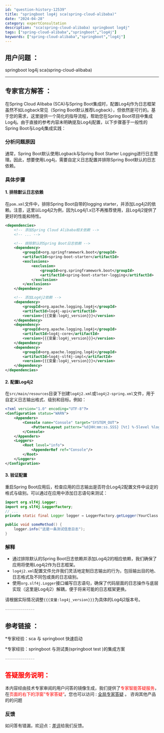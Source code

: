 ```yaml
---
id: "question-history-12539"
title: "springboot log4j sca(spring-cloud-alibaba)"
date: "2024-04-28"
category: expertConsultation
description: "sca(spring-cloud-alibaba) springboot log4j"
tags: ["spring-cloud-alibaba","springboot","log4j"]
keywords: ["spring-cloud-alibaba","springboot","log4j"]
---
```


## 用户问题 ： 
 springboot log4j sca(spring-cloud-alibaba) 

---------------
## 专家官方解答 ：

在Spring Cloud Alibaba (SCA)与Spring Boot集成时，配置Log4j作为日志框架虽然不如Logback常见（Spring Boot默认推荐Logback），但依然是可行的。基于您的需求，这里提供一个简化的指导流程，帮助您在Spring Boot项目中集成Log4j。由于直接的参考内容未明确提及Log4j配置，以下步骤基于一般性的Spring Boot与Log4j集成实践：

### 分析问题原因
通常，Spring Boot默认使用Logback与Spring Boot Starter Logging进行日志管理。因此，想要使用Log4j，需要自定义日志配置并排除Spring Boot默认的日志依赖。

### 具体步骤

#### 1. 排除默认日志依赖
在`pom.xml`文件中，排除Spring Boot自带的logging starter，并添加Log4j2的依赖。注意，这里以Log4j2为例，因为Log4j1.x已不再推荐使用，且Log4j2提供了更好的性能和特性。

```xml
<dependencies>
    <!-- 添加Spring Cloud Alibaba相关依赖 -->
    <!-- ... -->

    <!-- 排除默认的Spring Boot日志依赖 -->
    <dependency>
        <groupId>org.springframework.boot</groupId>
        <artifactId>spring-boot-starter</artifactId>
        <exclusions>
            <exclusion>
                <groupId>org.springframework.boot</groupId>
                <artifactId>spring-boot-starter-logging</artifactId>
            </exclusion>
        </exclusions>
    </dependency>

    <!-- 添加Log4j2依赖 -->
    <dependency>
        <groupId>org.apache.logging.log4j</groupId>
        <artifactId>log4j-api</artifactId>
        <version>{{{变量:log4j_version}}}</version>
    </dependency>
    <dependency>
        <groupId>org.apache.logging.log4j</groupId>
        <artifactId>log4j-core</artifactId>
        <version>{{{变量:log4j_version}}}</version>
    </dependency>
    <dependency>
        <groupId>org.apache.logging.log4j</groupId>
        <artifactId>log4j-slf4j-impl</artifactId>
        <version>{{{变量:log4j_version}}}</version>
    </dependency>
</dependencies>
```

#### 2. 配置Log4j2
在`src/main/resources`目录下创建`log4j2.xml`或`log4j2-spring.xml`文件，用于自定义日志输出格式、级别和目标。例如：

```xml
<?xml version="1.0" encoding="UTF-8"?>
<Configuration status="WARN">
    <Appenders>
        <Console name="Console" target="SYSTEM_OUT">
            <PatternLayout pattern="%d{HH:mm:ss.SSS} [%t] %-5level %logger{36} - %msg%n"/>
        </Console>
    </Appenders>
    <Loggers>
        <Root level="info">
            <AppenderRef ref="Console"/>
        </Root>
    </Loggers>
</Configuration>
```

#### 3. 验证配置
重启Spring Boot应用后，检查应用的日志输出是否符合Log4j2配置文件中设定的格式与级别。可以通过在应用中添加日志语句来测试：

```java
import org.slf4j.Logger;
import org.slf4j.LoggerFactory;
// ...
private static final Logger logger = LoggerFactory.getLogger(YourClass.class);

public void someMethod() {
    logger.info("这是一条测试信息日志");
}
```

### 解释
- 通过排除默认的Spring Boot日志依赖并添加Log4j2的相应依赖，我们确保了应用将使用Log4j2作为日志框架。
- `log4j2.xml`配置文件允许我们灵活地定制日志输出的行为，包括输出目的地、日志格式及不同包或类的日志级别。
- 使用`org.slf4j.Logger`接口编写日志语句，确保了代码层面的日志操作与底层实现（这里是Log4j2）解耦，便于将来可能的日志框架更换。

请根据实际情况调整`{{{变量:log4j_version}}}`为具体的Log4j2版本号。


<font color="#949494">---------------</font> 


## 参考链接 ：

*专家经验：sca 与 springboot 快速启动 
 
 *专家经验：springboot 与测试类(springboot test )的集成方案 


 <font color="#949494">---------------</font> 
 


## <font color="#FF0000">答疑服务说明：</font> 

本内容经由技术专家审阅的用户问答的镜像生成，我们提供了<font color="#FF0000">专家智能答疑服务</font>，在<font color="#FF0000">页面的右下的浮窗”专家答疑“</font>。您也可以访问 : [全局专家答疑](https://opensource.alibaba.com/chatBot) 。 咨询其他产品的的问题

### 反馈
如问答有错漏，欢迎点：[差评](https://ai.nacos.io/user/feedbackByEnhancerGradePOJOID?enhancerGradePOJOId=12632)给我们反馈。
